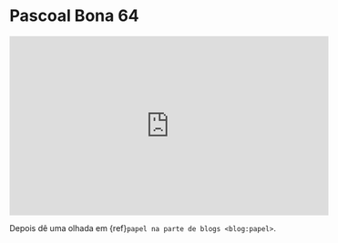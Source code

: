 # Pascoal Bona 64

<iframe width="560" height="315" src="https://www.youtube.com/embed/vX3Jnx2eu9w?si=5SdvDtE8f0rsvryL" title="YouTube video player" frameborder="0" allow="accelerometer; autoplay; clipboard-write; encrypted-media; gyroscope; picture-in-picture; web-share" referrerpolicy="strict-origin-when-cross-origin" allowfullscreen></iframe>

Depois dê uma olhada em {ref}`papel na parte de blogs <blog:papel>`.
